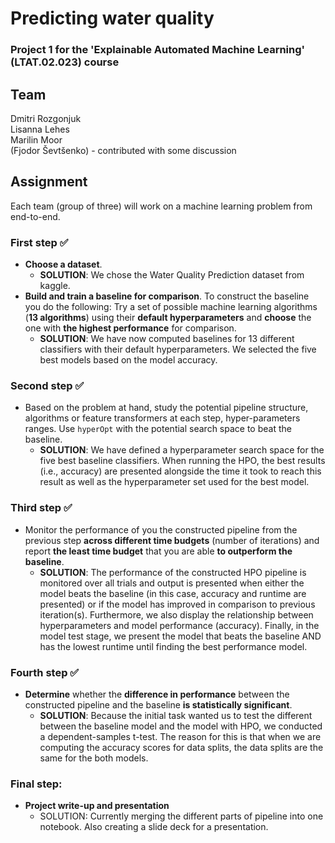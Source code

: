 # Predicting water quality
### Project 1 for the 'Explainable Automated Machine Learning' (LTAT.02.023) course

## Team
Dmitri Rozgonjuk <br>
Lisanna Lehes <br>
Marilin Moor <br>
(Fjodor Ševtšenko) - contributed with some discussion

## Assignment
Each team (group of three) will work on a machine learning problem from end-to-end.

### First step :white_check_mark:
- **Choose a dataset**.
  - **SOLUTION**: We chose the Water Quality Prediction dataset from kaggle.
- **Build and train a baseline for comparison**. To construct the baseline you do the following: Try a set of possible machine learning algorithms (**13 algorithms**) using their **default hyperparameters** and **choose** the one with **the highest performance** for comparison.
  - **SOLUTION**: We have now computed baselines for 13 different classifiers with their default hyperparameters. We selected the five best models based on the model accuracy.
  
### Second step :white_check_mark:
- Based on the problem at hand, study the potential pipeline structure, algorithms or feature transformers at each step, hyper-parameters ranges. Use `hyperOpt` with the potential search space to beat the baseline.
  - **SOLUTION**: We have defined a hyperparameter search space for the five best baseline classifiers. When running the HPO, the best results (i.e., accuracy) are presented alongside the time it took to reach this result as well as the hyperparameter set used for the best model.

### Third step :white_check_mark:
- Monitor the performance of you the constructed pipeline from the previous step **across different time budgets** (number of iterations) and report **the least time budget** that you are able **to outperform the baseline**.
  - **SOLUTION**: The performance of the constructed HPO pipeline is monitored over all trials and output is presented when either the model beats the baseline (in this case, accuracy and runtime are presented) or if the model has improved in comparison to previous iteration(s). Furthermore, we also display the relationship between hyperparameters and model performance (accuracy). Finally, in the model test stage, we present the model that beats the baseline AND has the lowest runtime until finding the best performance model.

### Fourth step :white_check_mark:
- **Determine** whether the **difference in performance** between the constructed pipeline and the baseline **is statistically significant**.
  - **SOLUTION**: Because the initial task wanted us to test the different between the baseline model and the model with HPO, we conducted a dependent-samples t-test. The reason for this is that when we are computing the accuracy scores for data splits, the data splits are the same for the both models.

### Final step:
- **Project write-up and presentation**
  - SOLUTION: Currently merging the different parts of pipeline into one notebook. Also creating a slide deck for a presentation.

